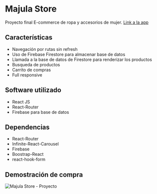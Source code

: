 # Majula Store

Proyecto final E-commerce de ropa y accesorios de mujer.
[Link a la app](https://majula.vercel.app/) 

## Características

- Navegación por rutas sin refresh
- Uso de Firebase Firestore para almacenar base de datos
- Llamada a la base de datos de Firestore para renderizar los productos
- Busqueda de productos
- Carrito de compras
- Full responsive

## Software utilizado

- React JS
- React-Router
- Firebase para base de datos

## Dependencias

- React-Router
- Infinite-React-Carousel
- Firebase
- Boostrap-React
- react-hook-form

## Demostración de compra

![Majula Store - Proyecto](hhttps://github.com/Doyka25/Majula_Store)